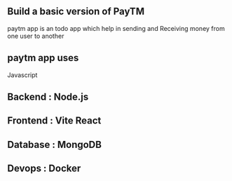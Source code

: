 
## Build a basic version of PayTM

paytm app is an todo app which help in sending and Receiving money from one user to another

## paytm app uses 
Javascript
## Backend : Node.js
## Frontend : Vite React
## Database : MongoDB
## Devops : Docker

